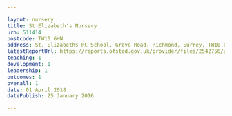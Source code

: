 ```yaml
---

layout: nursery
title: St Elizabeth's Nursery
urn: 511414
postcode: TW10 6HN
address: St. Elizabeths RC School, Grove Road, Richmond, Surrey, TW10 6HN
latestReportUrl: https://reports.ofsted.gov.uk/provider/files/2542756/urn/511414.pdf
teaching: 1
development: 1
leadership: 1
outcomes: 1
overall: 1
date: 01 April 2018 
datePublish: 25 January 2016

---
```

